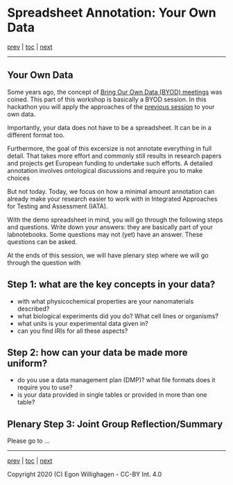 # Spreadsheet Annotation: Your Own Data

[prev](SpreadsheetAnnotation.md) | [toc](./README.md) | [next](Findable.md)

---

## Your Own Data

Some years ago, the concept of [Bring Our Own Data (BYOD) meetings](https://www.dtls.nl/fair-data/byod/)
was coined. This part of this workshop is basically a BYOD session. In this hackathon you will apply the
approaches of the [previous session](SpreadsheetAnnotation.md) to your own data.

Importantly, your data does not have to be a spreadsheet. It can be in a different format too.

Furthermore, the goal of this excersize is not annotate everything in full detail. That takes more
effort and commonly still results in research papers and projects get European funding to undertake
such efforts. A detailed annotation involves ontological discussions and require you to make
choices

But not today. Today, we focus on how a minimal amount annotation can already make your research easier
to work with in Integrated Approaches for Testing and Assessment (IATA).

With the demo spreadsheet in mind, you will go through the following steps and questions. Write
down your answers: they are basically part of your labnotebooks. Some questions may not (yet) have
an answer. These questions can be asked.

At the ends of this session, we will have plenary step where we will go through the question
with 

## Step 1: what are the key concepts in your data?

 * with what physicochemical properties are your nanomaterials described?
 * what biological experiments did you do? What cell lines or organisms?
 * what units is your experimental data given in?
 * can you find IRIs for all these aspects?

## Step 2: how can your data be made more uniform?

 * do you use a data management plan (DMP)? what file formats does it require you to use?
 * is your data provided in single tables or provided in more than one table?

## Plenary Step 3: Joint Group Reflection/Summary

Please go to ...

---

[prev](SpreadsheetAnnotation.md) | [toc](./README.md) | [next](Findable.md)

Copyright 2020 (C) Egon Willighagen - CC-BY Int. 4.0
